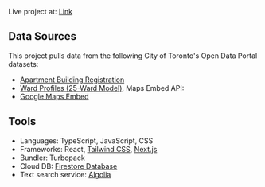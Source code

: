 <!-- TODO: Add screenshots -->
<!-- TODO: Add design process -->

Live project at: [Link](https://robinnong.github.io/toronto-rental-buildings-explorer/)

## Data Sources

This project pulls data from the following City of Toronto's Open Data Portal datasets:
- [Apartment Building Registration](https://open.toronto.ca/dataset/apartment-building-registration/)
- [Ward Profiles (25-Ward Model)](https://open.toronto.ca/dataset/ward-profiles-25-ward-model/).
Maps Embed API:
- [Google Maps Embed](https://developers.google.com/maps/documentation/embed/get-started)

## Tools

- Languages: TypeScript, JavaScript, CSS
- Frameworks: React, [Tailwind CSS](https://tailwindcss.com), [Next.js](https://nextjs.org/docs)
- Bundler: Turbopack
- Cloud DB: [Firestore Database](https://firebase.google.com/docs/firestore)
- Text search service: [Algolia](https://www.algolia.com/doc/api-client/javascript/getting-started/#install)
